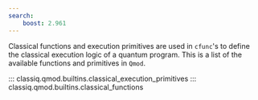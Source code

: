 ```yaml
---
search:
    boost: 2.961
---
```


Classical functions and execution primitives are used in `cfunc`'s to define the classical execution logic of a quantum program.
This is a list of the available functions and primitives in `Qmod`.

::: classiq.qmod.builtins.classical_execution_primitives
::: classiq.qmod.builtins.classical_functions
